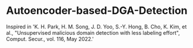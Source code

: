 # Autoencoder-based-DGA-Detection

Inspired in 'K. H. Park, H. M. Song, J. D. Yoo, S.-Y. Hong, B. Cho, K. Kim, et al., "Unsupervised malicious domain detection with less labeling effort", Comput. Secur., vol. 116, May 2022.'
